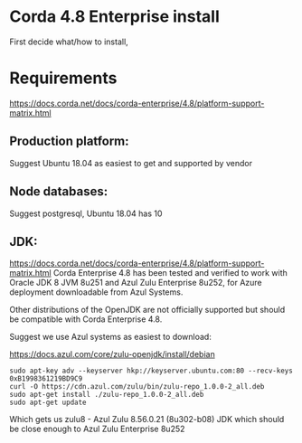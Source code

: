 # Corda 4.8 Enterprise install

First decide what/how to install, 

# Requirements

https://docs.corda.net/docs/corda-enterprise/4.8/platform-support-matrix.html

## Production platform:
Suggest Ubuntu 18.04 as easiest to get and supported by vendor

## Node databases:
Suggest postgresql, Ubuntu 18.04  has 10

## JDK:
https://docs.corda.net/docs/corda-enterprise/4.8/platform-support-matrix.html
Corda Enterprise 4.8 has been tested and verified to work with Oracle JDK 8 JVM 8u251 and Azul Zulu Enterprise 8u252, for Azure deployment downloadable from Azul Systems.

Other distributions of the OpenJDK are not officially supported but should be compatible with Corda Enterprise 4.8.

Suggest we use Azul systems as easiest to download:

https://docs.azul.com/core/zulu-openjdk/install/debian

```
sudo apt-key adv --keyserver hkp://keyserver.ubuntu.com:80 --recv-keys 0xB1998361219BD9C9
curl -O https://cdn.azul.com/zulu/bin/zulu-repo_1.0.0-2_all.deb
sudo apt-get install ./zulu-repo_1.0.0-2_all.deb
sudo apt-get update
```

Which gets us zulu8 - Azul Zulu 8.56.0.21 (8u302-b08) JDK which should be close enough to Azul Zulu Enterprise 8u252

